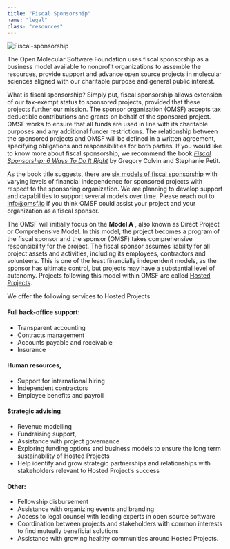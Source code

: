 ```yaml
---
title: "Fiscal Sponsorship"
name: "legal"
class: "resources"
---
```


![Fiscal-sponsorship](/images/Fiscal-sponsor.svg)

The Open Molecular Software Foundation uses fiscal sponsorship as a business model available to nonprofit organizations to assemble the resources, provide support and advance open source projects in molecular sciences aligned with our charitable purpose and general public interest.

What is fiscal sponsorship? Simply put, fiscal sponsorship allows extension of our tax-exempt status to sponsored projects, provided that these projects further our mission. The sponsor organization (OMSF) accepts tax deductible contributions and grants on behalf of the sponsored project. OMSF works to ensure that all funds are used in line with its charitable purposes and any additional funder restrictions. The relationship between the sponsored projects and OMSF will be defined in a written agreement, specifying obligations and responsibilities for both parties. If you would like to know more about fiscal sponsorship, we recommend the book [_Fiscal Sponsorship: 6 Ways To Do It Right_](https://fiscalsponsordirectory.org/?product=fiscal-sponsorship-6-ways-to-do-it-right-3rd-edition) by Gregory Colvin and Stephanie Petit.

As the book title suggests, there are [six models of fiscal sponsorship](https://fiscalsponsorship.com/the-models-summary/) with varying levels of financial independence for sponsored projects with respect to the sponsoring organization. We are planning to develop support and capabilities to support several models over time. Please reach out to [info@omsf.io](mailto:info@omsf.io) if you think OMSF could assist your project and your organization as a fiscal sponsor.

The OMSF will initially focus on the **Model A** , also known as Direct Project or Comprehensive Model. In this model, the project becomes a program of the fiscal sponsor and the sponsor (OMSF) takes comprehensive responsibility for the project. The fiscal sponsor assumes liability for all project assets and activities, including its employees, contractors and volunteers. This is one of the least financially independent models, as the sponsor has ultimate control, but projects may have a substantial level of autonomy. Projects following this model within OMSF are called [Hosted Projects](hosted-projects).

We offer the following services to Hosted Projects:

#### Full back-office support:
  - Transparent accounting
  - Contracts management
  - Accounts payable and receivable
  - Insurance


#### Human resources,
  - Support for international hiring
  - Independent contractors
  - Employee benefits and payroll

#### Strategic advising
  - Revenue modelling
  - Fundraising support,
  - Assistance with project governance
  - Exploring funding options and business models to ensure the long term sustainability of Hosted Projects
  - Help identify and grow strategic partnerships and relationships with stakeholders relevant to Hosted Project’s success

#### Other:
  - Fellowship disbursement
  - Assistance with organizing events and branding
  - Access to legal counsel with leading experts in open source software
  - Coordination between projects and stakeholders with common interests to find mutually beneficial solutions
  - Assistance with growing healthy communities around Hosted Projects.

